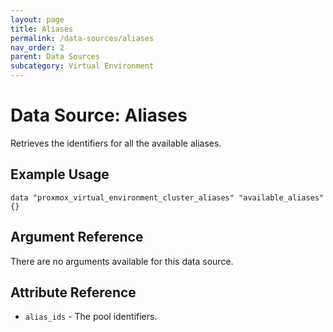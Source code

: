 ```yaml
---
layout: page
title: Aliases
permalink: /data-sources/aliases
nav_order: 2
parent: Data Sources
subcategory: Virtual Environment
---
```


# Data Source: Aliases

Retrieves the identifiers for all the available aliases.

## Example Usage

```
data "proxmox_virtual_environment_cluster_aliases" "available_aliases" {}
```

## Argument Reference

There are no arguments available for this data source.

## Attribute Reference

* `alias_ids` - The pool identifiers.
